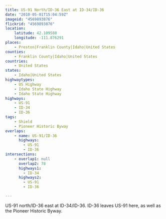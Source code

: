 ```yaml
---
title: US-91 North/ID-36 East at ID-34/ID-36
date: "2010-05-01T15:04:59Z"
imageid: "4569893876"
flickrid: "4569893876"
location:
    latitude: 42.109588
    longitude: -111.876291
places:
    - Preston|Franklin County|Idaho|United States
counties:
    - Franklin County|Idaho|United States
countries:
    - United States
states:
    - Idaho|United States
highwaytypes:
    - US Highway
    - Idaho State Highway
    - Idaho State Highway
highways:
    - US-91
    - ID-34
    - ID-36
tags:
    - Shield
    - Pioneer Historic Byway
overlaps:
    - name: US-91/ID-36
      highways:
        - US-91
        - ID-36
intersections:
    - overlap1: null
      overlap2: 78
      highways1:
        - ID-34
      highways2:
        - US-91
        - ID-36

---
```

US-91 north/ID-36 east at ID-34/ID-36.  ID-36 leaves US-91 here, as well as the Pioneer Historic Byway.